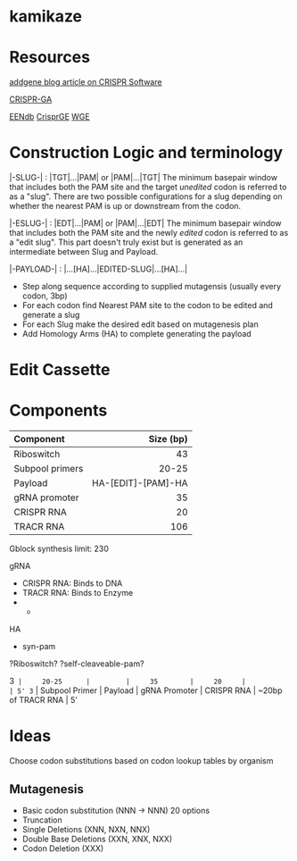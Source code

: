 # kamikaze

# Resources
[addgene blog article on CRISPR Software](http://blog.addgene.org/the-crispr-software-matchmaker-a-new-tool-for-choosing-the-best-crispr-software-for-your-needs)

[CRISPR-GA](http://54.80.152.219/)

[EENdb](http://eendb.zfgenetics.org/)
[CrisprGE](http://crdd.osdd.net/servers/crisprge/)
[WGE](http://www.sanger.ac.uk/htgt/wge/)

# Construction Logic and terminology

|-SLUG-| : |TGT|...|PAM|    or    |PAM|...|TGT|
    The minimum basepair window that includes both the PAM site and the target *unedited* codon is referred to as a "slug". There are two possible configurations for a slug depending on whether the nearest PAM is up or downstream from the codon.

|-ESLUG-| : |EDT|...|PAM|    or    |PAM|...|EDT|
    The minimum basepair window that includes both the PAM site and the newly *edited* codon is referred to as a "edit slug". This part doesn't truly exist but is generated as an intermediate between Slug and Payload.

|-PAYLOAD-| : |...[HA]...|EDITED-SLUG|...[HA]...|


- Step along sequence according to supplied mutagensis (usually every codon, 3bp)
- For each codon find Nearest PAM site to the codon to be edited and generate a slug
- For each Slug make the desired edit based on mutagenesis plan
- Add Homology Arms (HA) to complete generating the payload

# Edit Cassette
# Components

| Component        | Size (bp)         |
|:-----------------|------------------:|
| Riboswitch       |  43               |
| Subpool primers  |  20-25            |
| Payload          | HA-[EDIT]-[PAM]-HA|
| gRNA promoter    |       35          |
| CRISPR RNA       |       20          |
| TRACR RNA        |       106         |

Gblock synthesis limit: 230

gRNA
- CRISPR RNA: Binds to DNA
- TRACR RNA: Binds to Enzyme
- - 

HA
- syn-pam

?Riboswitch?
?self-cleaveable-pam?

3` |     20-25      |         |     35        |     20     |                    | 5'
3` | Subpool Primer | Payload | gRNA Promoter | CRISPR RNA | ~20bp of TRACR RNA | 5'



# Ideas
Choose codon substitutions based on codon lookup tables by organism

## Mutagenesis
- Basic codon substitution (NNN -> NNN) 20 options
- Truncation
- Single Deletions (XNN, NXN, NNX)
- Double Base Deletions (XXN, XNX, NXX)
- Codon Deletion (XXX)